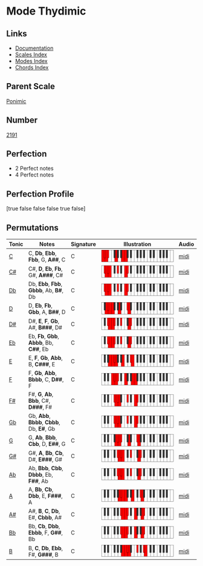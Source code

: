 # Mode Thydimic

## Links

- [Documentation](index.md)
- [Scales Index](Scales.md)
- [Modes Index](Modes.md)
- [Chords Index](Chords.md)

## Parent Scale

[Ponimic](ScalePonimic.md)

## Number

[2191](https://ianring.com/musictheory/scales/2191)

## Perfection

- 2 Perfect notes
- 4 Perfect notes

## Perfection Profile

[true false false false true false]

## Permutations

| Tonic | Notes | Signature | Illustration | Audio |
|-------|-------|-----------|--------------|-------|
| [C](ModeCNaturalThydimic.md) | C, **Db**, **Ebb**, **Fbb**, G, **A##**, C | C | ![CNaturalThydimic](ModeCNaturalThydimic.png) | [midi](https://github.com/edipermadi/music/blob/main/docs/ModeCNaturalThydimic.mid?raw=true) |
| [C#](ModeCSharpThydimic.md) | C#, **D**, **Eb**, **Fb**, G#, **A###**, C# | C | ![CSharpThydimic](ModeCSharpThydimic.png) | [midi](https://github.com/edipermadi/music/blob/main/docs/ModeCSharpThydimic.mid?raw=true) |
| [Db](ModeDFlatThydimic.md) | Db, **Ebb**, **Fbb**, **Gbbb**, Ab, **B#**, Db | C | ![DFlatThydimic](ModeDFlatThydimic.png) | [midi](https://github.com/edipermadi/music/blob/main/docs/ModeDFlatThydimic.mid?raw=true) |
| [D](ModeDNaturalThydimic.md) | D, **Eb**, **Fb**, **Gbb**, A, **B##**, D | C | ![DNaturalThydimic](ModeDNaturalThydimic.png) | [midi](https://github.com/edipermadi/music/blob/main/docs/ModeDNaturalThydimic.mid?raw=true) |
| [D#](ModeDSharpThydimic.md) | D#, **E**, **F**, **Gb**, A#, **B###**, D# | C | ![DSharpThydimic](ModeDSharpThydimic.png) | [midi](https://github.com/edipermadi/music/blob/main/docs/ModeDSharpThydimic.mid?raw=true) |
| [Eb](ModeEFlatThydimic.md) | Eb, **Fb**, **Gbb**, **Abbb**, Bb, **C##**, Eb | C | ![EFlatThydimic](ModeEFlatThydimic.png) | [midi](https://github.com/edipermadi/music/blob/main/docs/ModeEFlatThydimic.mid?raw=true) |
| [E](ModeENaturalThydimic.md) | E, **F**, **Gb**, **Abb**, B, **C###**, E | C | ![ENaturalThydimic](ModeENaturalThydimic.png) | [midi](https://github.com/edipermadi/music/blob/main/docs/ModeENaturalThydimic.mid?raw=true) |
| [F](ModeFNaturalThydimic.md) | F, **Gb**, **Abb**, **Bbbb**, C, **D##**, F | C | ![FNaturalThydimic](ModeFNaturalThydimic.png) | [midi](https://github.com/edipermadi/music/blob/main/docs/ModeFNaturalThydimic.mid?raw=true) |
| [F#](ModeFSharpThydimic.md) | F#, **G**, **Ab**, **Bbb**, C#, **D###**, F# | C | ![FSharpThydimic](ModeFSharpThydimic.png) | [midi](https://github.com/edipermadi/music/blob/main/docs/ModeFSharpThydimic.mid?raw=true) |
| [Gb](ModeGFlatThydimic.md) | Gb, **Abb**, **Bbbb**, **Cbbb**, Db, **E#**, Gb | C | ![GFlatThydimic](ModeGFlatThydimic.png) | [midi](https://github.com/edipermadi/music/blob/main/docs/ModeGFlatThydimic.mid?raw=true) |
| [G](ModeGNaturalThydimic.md) | G, **Ab**, **Bbb**, **Cbb**, D, **E##**, G | C | ![GNaturalThydimic](ModeGNaturalThydimic.png) | [midi](https://github.com/edipermadi/music/blob/main/docs/ModeGNaturalThydimic.mid?raw=true) |
| [G#](ModeGSharpThydimic.md) | G#, **A**, **Bb**, **Cb**, D#, **E###**, G# | C | ![GSharpThydimic](ModeGSharpThydimic.png) | [midi](https://github.com/edipermadi/music/blob/main/docs/ModeGSharpThydimic.mid?raw=true) |
| [Ab](ModeAFlatThydimic.md) | Ab, **Bbb**, **Cbb**, **Dbbb**, Eb, **F##**, Ab | C | ![AFlatThydimic](ModeAFlatThydimic.png) | [midi](https://github.com/edipermadi/music/blob/main/docs/ModeAFlatThydimic.mid?raw=true) |
| [A](ModeANaturalThydimic.md) | A, **Bb**, **Cb**, **Dbb**, E, **F###**, A | C | ![ANaturalThydimic](ModeANaturalThydimic.png) | [midi](https://github.com/edipermadi/music/blob/main/docs/ModeANaturalThydimic.mid?raw=true) |
| [A#](ModeASharpThydimic.md) | A#, **B**, **C**, **Db**, E#, **Cbbb**, A# | C | ![ASharpThydimic](ModeASharpThydimic.png) | [midi](https://github.com/edipermadi/music/blob/main/docs/ModeASharpThydimic.mid?raw=true) |
| [Bb](ModeBFlatThydimic.md) | Bb, **Cb**, **Dbb**, **Ebbb**, F, **G##**, Bb | C | ![BFlatThydimic](ModeBFlatThydimic.png) | [midi](https://github.com/edipermadi/music/blob/main/docs/ModeBFlatThydimic.mid?raw=true) |
| [B](ModeBNaturalThydimic.md) | B, **C**, **Db**, **Ebb**, F#, **G###**, B | C | ![BNaturalThydimic](ModeBNaturalThydimic.png) | [midi](https://github.com/edipermadi/music/blob/main/docs/ModeBNaturalThydimic.mid?raw=true) |
